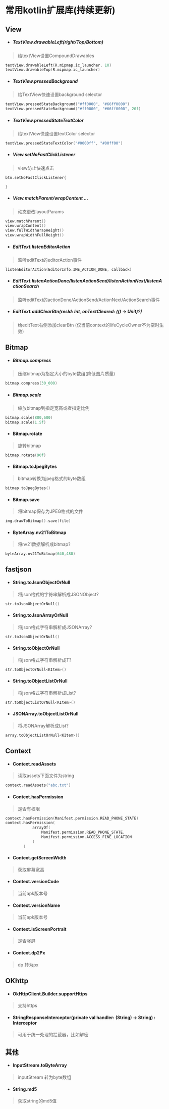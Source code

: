 #  常用kotlin扩展库(持续更新)

## View
- ##### TextView.drawableLeft(right/Top/Bottom)
>给textView设置CompoundDrawables

```kotlin
textView.drawableLeft(R.mipmap.ic_launcher, 10)
textView.drawableTop(R.mipmap.ic_launcher)

```
- ##### TextView.pressedBackground
> 给TextView快速设置background selector

```kotlin
textView.pressedStateBackground("#ff0000", "#66ff0000")
textView.pressedStateBackground("#ff0000", "#66ff0000", 20f)
```
- ##### TextView.pressedStateTextColor
> 给textView快速设置textColor selector

```kotlin
textView.pressedStateTextColor("#0000ff", "#00ff00")
```
- ##### View.setNoFastClickListener
> view防止快速点击

```kotlin
btn.setNoFastClickListener{

}
```
- ##### View.matchParent/wrapContent ...
> 动态更改layoutParams
```kotlin
view.matchParent()
view.wrapContent()
view.fullWidthWrapHeight()
view.wrapWidthFullHeight()
```

- ##### EditText.listenEditorAction
> 监听editText的editorAction事件
```kotlin
listenEditorAction(EditorInfo.IME_ACTION_DONE, callback)
```

- ##### EditText.listenActionDone/listenActionSend/listenActionNext/listenActionSearch
> 监听editText的actionDone/ActionSend/ActionNext/ActionSearch事件

- ##### EditText.addClearBtn(resId: Int, onTextCleared: (() -> Unit)?)
> 给editText右侧添加clearBtn (仅当前context的lifeCycleOwner不为空时生效) 


## Bitmap
- ##### Bitmap.compress
>压缩bitmap为指定大小的byte数组(降低图片质量)

```kotlin
bitmap.compress(30_000)
```

- ##### Bitmap.scale
>缩放bitmap到指定宽高或者指定比例

```kotlin
bitmap.scale(800,600)
bitmap.scale(1.5f)
```

- #### Bitmap.rotate
>旋转bitmap

```kotlin
bitmap.rotate(90f)
```
- #### Bitmap.toJpegBytes
>bitmap转换为jpeg格式的byte数组

```kotlin
bitmap.toJpegBytes()
```
- #### Bitmap.save
>将bitmap保存为JPEG格式的文件

```kotlin
img.drawToBitmap().save(file)
```

- #### ByteArray.nv21ToBitmap
> 将nv21数据解析成bitmap?

```kotlin
byteArray.nv21ToBitmap(640,480)
```
## fastjson

- #### String.toJsonObjectOrNull
> 将json格式的字符串解析成JSONObject?

```kotlin
str.toJsonObjectOrNull()
```

- #### String.toJsonArrayOrNull
> 将json格式字符串解析成JSONArray?

```kotlin
str.toJsonObjectOrNull()
```

- #### String.toObjectOrNull
> 将json格式字符串解析成T?

```kotlin
str.toObjectOrNull<KItem>()
```

- #### String.toObjectListOrNull
> 将json格式字符串解析成List<T>?

```kotlin
str.toObjectListOrNull<KItem>()
```

- #### JSONArray.toObjectListOrNull
> 将JSONArray解析成List<T>?

```kotlin
array.toObjectListOrNull<KItem>()
```

## Context

- #### Context.readAssets
> 读取assets下面文件为string

```kotlin
context.readAssets("abc.txt")
```
- #### Context.hasPermission
> 是否有权限

```kotlin
context.hasPermission(Manifest.permission.READ_PHONE_STATE)
context.hasPermission(
            arrayOf(
                Manifest.permission.READ_PHONE_STATE,
                Manifest.permission.ACCESS_FINE_LOCATION
            )
        )
```

- #### Context.getScreenWidth
> 获取屏幕宽高

- #### Context.versionCode
> 当前apk版本号

- #### Context.versionName
> 当前apk版本号

- #### Context.isScreenPortrait
> 是否竖屏


- #### Context.dp2Px
> dp 转为px

## OKhttp

- #### OkHttpClient.Builder.supportHttps
> 支持https

- #### StringResponseInterceptor(private val handler: (String) -> String) : Interceptor
>  可用于统一处理的拦截器，比如解密


## 其他
- #### InputStream.toByteArray
> inputStream 转为byte数组

- #### String.md5
> 获取string的md5值

